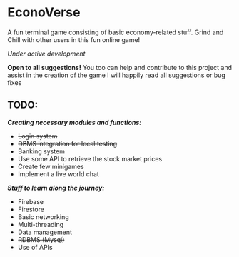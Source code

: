 # EconoVerse
A fun terminal game consisting of basic economy-related stuff. Grind and Chill with other users in this fun online game!

*Under active development*

**Open to all suggestions!** You too can help and contribute to this project and assist in the creation of the game
I will happily read all suggestions or bug fixes
## TODO:

***Creating necessary modules and functions:***
- ~~Login system~~
- ~~DBMS integration for local testing~~
- Banking system
- Use some API to retrieve the stock market prices
- Create few minigames
- Implement a live world chat

***Stuff to learn along the journey:***
- Firebase
- Firestore
- Basic networking
- Multi-threading
- Data management
- ~~RDBMS (Mysql)~~
- Use of APIs
